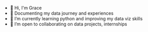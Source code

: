 - 👋 Hi, I'm Grace
- 👀 Documenting my data journey and experiences
- 🌱 I’m currently learning python and improving my data viz skills
- 💞️ I’m open to collaborating on data projects, internships


<!---
GraceWemembu/GraceWemembu is a ✨ special ✨ repository because its `README.md` (this file) appears on your GitHub profile.
You can click the Preview link to take a look at your changes.
--->
